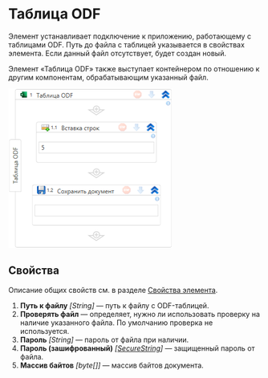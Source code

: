 # Таблица ODF

Элемент устанавливает подключение к приложению, работающему с таблицами ODF. Путь до файла с таблицей указывается в свойствах элемента. Если данный файл отсутствует, будет создан новый.

Элемент «Таблица ODF» также выступает контейнером по отношению к другим компонентам, обрабатывающим указанный файл.

![Контейнер «Таблица ODF»](<../../../../.gitbook/assets1/windows_items/odf-attach-table-app.png>)


## Свойства
Описание общих свойств см. в разделе [Свойства элемента](https://docs.primo-rpa.ru/primo-rpa/primo-studio/process/elements#svoistva-elementa).

1. **Путь к файлу** *[String]* — путь к файлу с ODF-таблицей.
2. **Проверять файл** — определяет, нужно ли использовать проверку на наличие указанного файла. По умолчанию проверка не используется.
3. **Пароль** *[String]* — пароль от файла при наличии.
4. **Пароль (зашифрованный)** *[[SecureString](https://learn.microsoft.com/ru-ru/dotnet/api/system.security.securestring?view=net-5.0)]* — защищенный пароль от файла. 
5. **Массив байтов** *[byte\[]]* — массив байтов документа.




